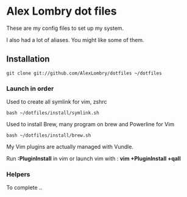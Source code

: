 # Alex Lombry dot files

These are my config files to set up my system.

I also had a lot of aliases. You might like some of them.


## Installation

    git clone git://github.com/AlexLombry/dotfiles ~/dotfiles


### Launch in order

Used to create all symlink for vim, zshrc

	bash ~/dotfiles/install/symlink.sh

Used to install Brew, many program on brew and Powerline for Vim

	bash ~/dotfiles/install/brew.sh

  My Vim plugins are actually managed with Vundle.

  Run **:PluginInstall** in vim or launch vim with : **vim +PluginInstall +qall**

### Helpers

To complete ..

